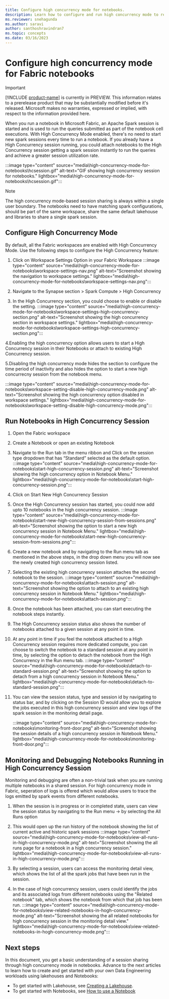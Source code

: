 ```yaml
---
title: Configure high concurrency mode for notebooks.
description: Learn how to configure and run high concurrency mode to reuse session across multiple notebooks.
ms.reviewer: snehagunda
ms.author: saravi
author: santhoshravindran7
ms.topic: concepts
ms.date: 03/16/2023
---
```


# Configure high concurrency mode for Fabric notebooks

> [!IMPORTANT]
> [!INCLUDE [product-name](../includes/product-name.md)] is currently in PREVIEW. This information relates to a prerelease product that may be substantially modified before it's released. Microsoft makes no warranties, expressed or implied, with respect to the information provided here.

When you run a notebook in Microsoft Fabric, an Apache Spark session is started and is used to run the queries submitted as part of the notebook cell executions. With High Concurrency Mode enabled, there's no need to start new spark sessions every time to run a notebook. If you already have a High Concurrency session running, you could attach notebooks to the High Concurrency session getting a spark session instantly to run the queries and achieve a greater session utilization rate. 

:::image type="content" source="media\high-concurrency-mode-for-notebooks\hcsession.gif" alt-text="GIF showing high concurrency session for notebooks." lightbox="media\high-concurrency-mode-for-notebooks\hcsession.gif":::

> [!NOTE]
> The high concurrency mode-based session sharing is always within a single user boundary. 
> The notebooks need to have matching spark configurations, should be part of the same workspace, share the same default lakehouse and libraries to share a single spark session. 

## Configure High Concurrency Mode 
By default, all the Fabric workspaces are enabled with High Concurrency Mode. Use the following steps to configure the High Concurrency feature: 

1.	Click on Workspace Settings Option in your Fabric Workspace
    :::image type="content" source="media\high-concurrency-mode-for-notebooks\workspace-settings-nav.png" alt-text="Screenshot showing the navigation to workspace settings." lightbox="media\high-concurrency-mode-for-notebooks\workspace-settings-nav.png":::

2.	Navigate to the Synapse section > Spark Compute > High Concurrency 

3.  In the High Concurrency section, you could choose to enable or disable the setting. 
    :::image type="content" source="media\high-concurrency-mode-for-notebooks\workspace-settings-high-concurrency-section.png" alt-text="Screenshot showing the high concurrency section in workspace settings." lightbox="media\high-concurrency-mode-for-notebooks\workspace-settings-high-concurrency-section.png":::

4.Enabling the high concurrency option allows users to start a High Concurrency session in their Notebooks or attach to existing High Concurrency session. 

5.Disabling the high concurrency mode hides the section to configure the time period of inactivity and also hides the option to start a new high concurrecny session from the notebook menu.

  :::image type="content" source="media\high-concurrency-mode-for-notebooks\workspace-setting-disable-high-concurrency-mode.png" alt-text="Screenshot showing the high concurrency option disabled in workspace settings." lightbox="media\high-concurrency-mode-for-notebooks\workspace-setting-disable-high-concurrency-mode.png":::

## Run Notebooks in High Concurrency Session
1.	Open the Fabric workspace 

2.	Create a Notebook or open an existing Notebook

3.	Navigate to the Run tab in the menu ribbon and Click on the session type dropdown that has  “Standard” selected as the default option.
    :::image type="content" source="media\high-concurrency-mode-for-notebooks\start-high-concurrency-session.png" alt-text="Screenshot showing the high concurrency option in Notebook Menu." lightbox="media\high-concurrency-mode-for-notebooks\start-high-concurrency-session.png":::
    
4.	Click on Start New High Concurrency Session 

5.	Once the High Concurrency session has started,  you could now add upto 10 notebooks in the high concurrency session.
    :::image type="content" source="media\high-concurrency-mode-for-notebooks\start-new-high-concurrency-session-from-sessions.png" alt-text="Screenshot showing the option to start a new high concurrency session in Notebook Menu." lightbox="media\high-concurrency-mode-for-notebooks\start-new-high-concurrency-session-from-sessions.png":::
    
6.	Create a new notebook and by navigating to the Run menu tab as mentioned in the above steps, in the drop down menu you will now see the newly created high concurrency session listed. 

7.	Selecting the existing high concurrency session attaches the second notebook to the session.
    :::image type="content" source="media\high-concurrency-mode-for-notebooks\attach-session.png" alt-text="Screenshot showing the option to attach to an existing high concurrency session in Notebook Menu." lightbox="media\high-concurrency-mode-for-notebooks\attach-session.png":::
    
8.	Once the notebook has been attached, you can start executing the notebook steps instantly. 

9.	The High Concurrency session status also shows the number of notebooks attached to a given session at any point in time. 

10. At any point in time if you feel the notebook attached to a High Concurrency session requires more dedicated compute, you can choose to switch the notebook to a standard session at any point in time, by selecting the option to detach the notebook from the High Concurrency in the Run menu tab. 
    :::image type="content" source="media\high-concurrency-mode-for-notebooks\detach-to-standard-session.png" alt-text="Screenshot showing the option to detach from a high concurrency session in Notebook Menu." lightbox="media\high-concurrency-mode-for-notebooks\detach-to-standard-session.png":::
    
11. You can view the session status, type and session id by navigating to status bar, and by clicking on the Session ID would allow you to explore the jobs executed in this high concurrency session and view logs of the spark session in the monitoring detail page.

    :::image type="content" source="media\high-concurrency-mode-for-notebooks\monitoring-front-door.png" alt-text="Screenshot showing the session details of a high concurrency session in Notebook Menu." lightbox="media\high-concurrency-mode-for-notebooks\monitoring-front-door.png":::

## Monitoring and Debugging Notebooks Running in High Concurrency Session
Monitoring and debugging are often a non-trivial task when you are running multiple notebooks in a shared session. For high concurrency mode in Fabric, seperation of logs is offered which would allow users to trace the logs emitted by spark events from different notebooks. 

1. When the session is in progress or in completed state, users can view the session status by navigating to the Run menu -> by selecting the All Runs option

2. This would open up the run history of the notebook showing the list of current active and historic spark sessions
   :::image type="content" source="media\high-concurrency-mode-for-notebooks\view-all-runs-in-high-concurrency-mode.png" alt-text="Screenshot showing the all runs page for a notebook in a high concurrency session." lightbox="media\high-concurrency-mode-for-notebooks\view-all-runs-in-high-concurrency-mode.png":::
3. By selecting a session, users can access the monitoring detail view, which shows the list of all the spark jobs that have been run in the session.

4. In the case of high concurrency session, users could identify the jobs and its associated logs from different notebooks using the "Related notebook" tab, which shows the notebook from which that job has been run.
   :::image type="content" source="media\high-concurrency-mode-for-notebooks\view-related-notebooks-in-hogh-concurrency-mode.png" alt-text="Screenshot showing the all related notebooks for high concurrency session in the monitoring detail view." lightbox="media\high-concurrency-mode-for-notebooks\view-related-notebooks-in-hogh-concurrency-mode.png":::


## Next steps

In this document, you get a basic understanding of a session sharing through high concurrency mode in notebooks. Advance to the next articles to learn how to create and get started with your own Data Engineering workloads using lakehouses and Notebooks:

- To get started with Lakehouse, see [Creating a Lakehouse](create-lakehouse.md).
- To get started with Notebooks, see [How to use a Notebook](how-to-use-notebook.md)

